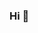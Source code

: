 
### Hi 👋

<!-- 
Curently working as a Front End developer. ✨

I am quick to pick up new skills and eager to learn from others 👯

 I am open for new opportunities 🌱

## Find me around the web 🕵🏾‍♀️
- 💼 [LinkedIn](https://www.linkedin.com/in/viktoriia-kosenko-030983168/)
- 🐦 [Twitter](https://twitter.com/ViktoriiaKoss)
- 📫 [Email](kosenchiha@gmail.com)
-->
<!--
**kosenchiha/kosenchiha** is a ✨ _special_ ✨ repository because its `README.md` (this file) appears on your GitHub profile.

Here are some ideas to get you started:

- 🔭 I’m currently working on ...
- 🌱 I’m currently learning ...
- 👯 I’m looking to collaborate on ...
- 🤔 I’m looking for help with ...
- 💬 Ask me about ...
- 📫 How to reach me: ...
- 😄 Pronouns: ...
- ⚡ Fun fact: ...
-->




<!-- ## Find me around the web 🕵🏾‍♀️
- My personal site is at []() 🏡
- I tweet [](https://twitter.com/) 🐦
- Occasionally I blog at []() 🧠
- I try to act professional on [LinkedIn]() �🏻‍💼
 -->
